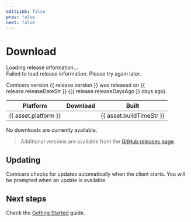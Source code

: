 ```yaml
---
editLink: false
prev: false
next: false
---
```

<script setup>
import { onMounted, ref } from 'vue'
import VPButton from "vitepress/dist/client/theme-default/components/VPButton.vue"
import * as releaseModule from '@theme/data/release.data'

const release = ref(releaseModule.data)
const loading = ref(true)
const error = ref(false)

onMounted(async () => {
  try {
    release.value = await releaseModule.default.load()
  } catch (e) {
    error.value = true
    console.error('Failed to load release data:', e)
  } finally {
    loading.value = false
  }
})
</script>

# Download
<div v-if="loading">Loading release information...</div>
<div v-else-if="error">Failed to load release information. Please try again later.</div>
<div v-else>
  <p>Comicers version {{ release.version }} was released on {{ release.releaseDateStr }} ({{ release.releaseDaysAgo }} days ago).</p>
  <table class="downloadTable" v-if="release.assets.length">
    <thead>
      <tr>
        <th>Platform</th>
        <th>Download</th>
        <th>Built</th>
      </tr>
    </thead>
    <tbody>
      <tr v-for="asset in release.assets" :key="asset.platform">
        <td>{{ asset.platform }}</td>
        <td><VPButton :href="asset.browser_download_url" :text="asset.name" theme="brand" /></td>
        <td>{{ asset.buildTimeStr }}</td>
      </tr>
    </tbody>
  </table>
  <p v-else>No downloads are currently available.</p>
  <blockquote>
    <p>Additional versions are available from the <a href="https://github.com/TheFizFactor/comicers/releases">GitHub releases page</a>.</p>
  </blockquote>
  <h2>Updating</h2>
  <p>Comicers checks for updates automatically when the client starts. You will be prompted when an update is available.</p>
  <h2>Next steps</h2>
  <p>Check the <a href="./guides/getting-started">Getting Started</a> guide.</p>
</div>
<style scoped>
.downloadTable {
  a {
    text-decoration: none;
  }
}
</style>